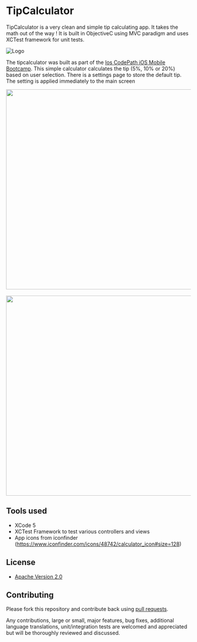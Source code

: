 # TipCalculator

TipCalculator is a very clean and simple tip calculating app. It takes the math out of the way ! It is built in ObjectiveC using MVC paradigm and uses XCTest framework for unit tests.

![Logo](http://imgur.com/EURcqum.png)

The tipcalculator was built as part of the [Ios CodePath iOS Mobile Bootcamp](http://thecodepath.com/iosbootcamp). This simple calculator calculates the tip (5%, 10% or 20%) based on user selection. There is a settings page to store the default tip. The setting is applied immediately to the main screen<br/>

<img src="http://i.imgur.com/7wJxVvN.png" height="545" />
&nbsp;&nbsp;
<img src="http://imgur.com/EezsnjN.png" height="545" />
<br/>

## Tools used
* XCode 5
* XCTest Framework to test various controllers and views
* App icons from iconfinder (https://www.iconfinder.com/icons/48742/calculator_icon#size=128)

## License

* [Apache Version 2.0](http://www.apache.org/licenses/LICENSE-2.0.html)

## Contributing

Please fork this repository and contribute back using
[pull requests](https://github.com/8indaas/iostipcalculator/pulls).

Any contributions, large or small, major features, bug fixes, additional
language translations, unit/integration tests are welcomed and appreciated
but will be thoroughly reviewed and discussed.
